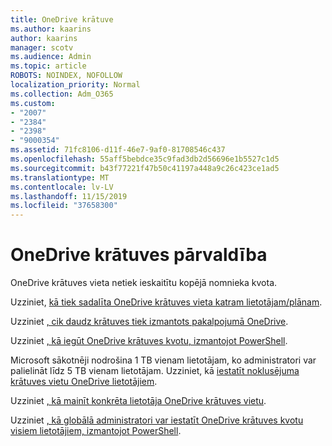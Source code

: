 ```yaml
---
title: OneDrive krātuve
ms.author: kaarins
author: kaarins
manager: scotv
ms.audience: Admin
ms.topic: article
ROBOTS: NOINDEX, NOFOLLOW
localization_priority: Normal
ms.collection: Adm_O365
ms.custom:
- "2007"
- "2384"
- "2398"
- "9000354"
ms.assetid: 71fc8106-d11f-46e7-9af0-81708546c437
ms.openlocfilehash: 55aff5bebdce35c9fad3db2d56696e1b5527c1d5
ms.sourcegitcommit: b43f77221f47b50c41197a448a9c26c423ce1ad5
ms.translationtype: MT
ms.contentlocale: lv-LV
ms.lasthandoff: 11/15/2019
ms.locfileid: "37658300"
---
```

# <a name="manage-your-onedrive-storage"></a>OneDrive krātuves pārvaldība

OneDrive krātuves vieta netiek ieskaitītu kopējā nomnieka kvota. 

Uzziniet, [kā tiek sadalīta OneDrive krātuves vieta katram lietotājam/plānam](https://docs.microsoft.com/office365/servicedescriptions/onedrive-for-business-service-description?redirectedfrom=MSDN#storage-space-per-user).

Uzziniet [, cik daudz krātuves tiek izmantots pakalpojumā OneDrive](https://support.office.com/article/manage-your-onedrive-for-business-storage-31519161-059c-4764-b6f8-f5cd29f7fe68).

Uzziniet [, kā iegūt OneDrive krātuves kvotu, izmantojot PowerShell](https://gallery.technet.microsoft.com/scriptcenter/OneDrive-for-Business-0cb45614).

Microsoft sākotnēji nodrošina 1 TB vienam lietotājam, ko administratori var palielināt līdz 5 TB vienam lietotājam. Uzziniet, kā [iestatīt noklusējuma krātuves vietu OneDrive lietotājiem](https://docs.microsoft.com/onedrive/set-default-storage-space).

Uzziniet [, kā mainīt konkrēta lietotāja OneDrive krātuves vietu](https://docs.microsoft.com/onedrive/change-user-storage).

Uzziniet [, kā globālā administratori var iestatīt OneDrive krātuves kvotu visiem lietotājiem, izmantojot PowerShell](https://gallery.technet.microsoft.com/office/How-to-set-OneDrive-for-8b61365b).
  